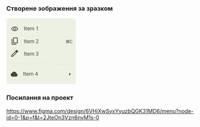 ### Створене зображення за зразком
![menu.png](./menu.png)
### Посилання на проект
https://www.figma.com/design/6VHiXwSyxYyuzbQGK31MD6/menu?node-id=0-1&p=f&t=2JteOn3Vzn6nyM1s-0